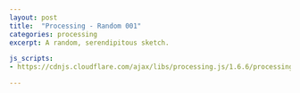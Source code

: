 ```yaml
---
layout: post
title:  "Processing - Random 001"
categories: processing
excerpt: A random, serendipitous sketch.

js_scripts:
- https://cdnjs.cloudflare.com/ajax/libs/processing.js/1.6.6/processing.js

---
```


<canvas data-processing-sources="random_001.pde"></canvas>

